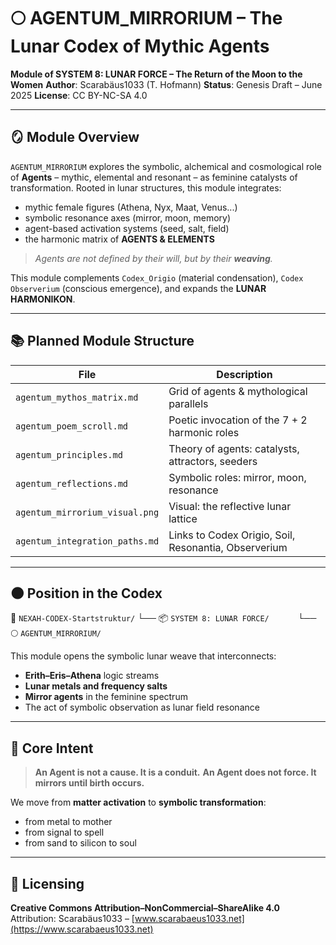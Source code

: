# 🌕 AGENTUM\_MIRRORIUM – The Lunar Codex of Mythic Agents

**Module of SYSTEM 8: LUNAR FORCE – The Return of the Moon to the Women**
**Author**: Scarabäus1033 (T. Hofmann)
**Status**: Genesis Draft – June 2025
**License**: CC BY-NC-SA 4.0

---

## 🪞 Module Overview

`AGENTUM_MIRRORIUM` explores the symbolic, alchemical and cosmological role of **Agents** – mythic, elemental and resonant – as feminine catalysts of transformation. Rooted in lunar structures, this module integrates:

* mythic female figures (Athena, Nyx, Maat, Venus...)
* symbolic resonance axes (mirror, moon, memory)
* agent-based activation systems (seed, salt, field)
* the harmonic matrix of **AGENTS & ELEMENTS**

> *Agents are not defined by their will, but by their **weaving**.*

This module complements `Codex_Origio` (material condensation), `Codex Observerium` (conscious emergence), and expands the **LUNAR HARMONIKON**.

---

## 📚 Planned Module Structure

| File                           | Description                                          |
| ------------------------------ | ---------------------------------------------------- |
| `agentum_mythos_matrix.md`     | Grid of agents & mythological parallels              |
| `agentum_poem_scroll.md`       | Poetic invocation of the 7 + 2 harmonic roles        |
| `agentum_principles.md`        | Theory of agents: catalysts, attractors, seeders     |
| `agentum_reflections.md`       | Symbolic roles: mirror, moon, resonance              |
| `agentum_mirrorium_visual.png` | Visual: the reflective lunar lattice                 |
| `agentum_integration_paths.md` | Links to Codex Origio, Soil, Resonantia, Observerium |

---

## 🌑 Position in the Codex

📁 `NEXAH-CODEX-Startstruktur/`
└── 📦 `SYSTEM 8: LUNAR FORCE/`
   └── 🌕 `AGENTUM_MIRRORIUM/`

This module opens the symbolic lunar weave that interconnects:

* **Erith–Eris–Athena** logic streams
* **Lunar metals and frequency salts**
* **Mirror agents** in the feminine spectrum
* The act of symbolic observation as lunar field resonance

---

## 🧬 Core Intent

> **An Agent is not a cause. It is a conduit.**
> **An Agent does not force. It mirrors until birth occurs.**

We move from **matter activation** to **symbolic transformation**:

* from metal to mother
* from signal to spell
* from sand to silicon to soul

---

## 🔐 Licensing

**Creative Commons Attribution–NonCommercial–ShareAlike 4.0**
Attribution: Scarabäus1033 – [www.scarabaeus1033.net](https://www.scarabaeus1033.net)

